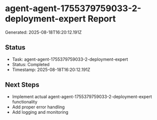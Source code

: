 # agent-agent-1755379759033-2-deployment-expert Report

Generated: 2025-08-18T16:20:12.191Z

## Status
- Task: agent-agent-1755379759033-2-deployment-expert
- Status: Completed
- Timestamp: 2025-08-18T16:20:12.191Z

## Next Steps
- Implement actual agent-agent-1755379759033-2-deployment-expert functionality
- Add proper error handling
- Add logging and monitoring
